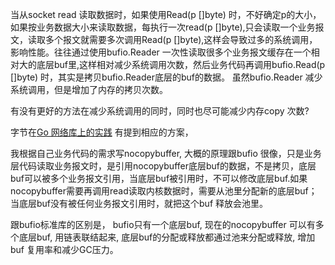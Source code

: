 
 当从socket read 读取数据时，如果使用Read(p []byte) 时，不好确定p的大小，如果按业务数据大小来读取数据，每执行一次read(p []byte),只会读取一个业务报文，读取多个报文就需要多次调用Read(p []byte),这样会导致过多的系统调用，影响性能。往往通过使用bufio.Reader 一次性读取很多个业务报文缓存在一个相对大的底层buf里,这样相对减少系统调用次数，然后业务代码再调用bufio.Read(p []byte) 时，其实是拷贝bufio.Reader底层的buf的数据。 虽然bufio.Reader 减少系统调用，但是增加了内存的拷贝次数。

 有没有更好的方法在减少系统调用的同时，同时也尽可能减少内存copy 次数?

 字节在[Go 网络库上的实践](https://juejin.cn/post/6844904153173458958) 有提到相应的方案，

 我根据自己业务代码的需求写nocopybuffer, 大概的原理跟bufio 很像，只是业务层代码读取业务报文时，是引用nocopybuffer底层buf的数据，不是拷贝，底层buf可以被多个业务报文引用，当底层buf被引用时，不可以修改底层buf.如果nocopybuffer需要再调用read读取内核数据时，需要从池里分配新的底层buf； 当底层buf没有被任何业务报文引用时，就把这个buf 释放会池里。

 跟bufio标准库的区别是， bufio只有一个底层buf, 现在的nocopybuffer 可以有多个底层buf, 用链表联结起来, 底层buf的分配或释放都通过池来分配或释放, 增加buf 复用率和减少GC压力。
